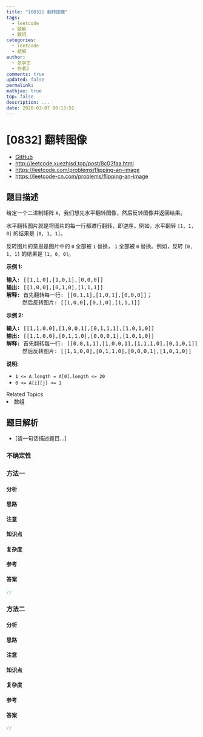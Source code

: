 ```yaml
---
title: "[0832] 翻转图像"
tags:
  - leetcode
  - 题解
  - 数组
categories:
  - leetcode
  - 题解
author:
  - 张学志
  - 作者2
comments: true
updated: false
permalink:
mathjax: true
top: false
description: ...
date: 2020-03-07 00:13:52
---
```



# [0832] 翻转图像
* [GitHub](https://github.com/algoboy101/LeetCodeCrowdsource/tree/master/_posts/QA/%5B0832%5D%20%E7%BF%BB%E8%BD%AC%E5%9B%BE%E5%83%8F.md)
* http://leetcode.xuezhisd.top/post/8c03faa.html
* https://leetcode.com/problems/flipping-an-image
* https://leetcode-cn.com/problems/flipping-an-image


## 题目描述

<p>给定一个二进制矩阵&nbsp;<code>A</code>，我们想先水平翻转图像，然后反转图像并返回结果。</p>

<p>水平翻转图片就是将图片的每一行都进行翻转，即逆序。例如，水平翻转&nbsp;<code>[1, 1, 0]</code>&nbsp;的结果是&nbsp;<code>[0, 1, 1]</code>。</p>

<p>反转图片的意思是图片中的&nbsp;<code>0</code>&nbsp;全部被&nbsp;<code>1</code>&nbsp;替换，&nbsp;<code>1</code>&nbsp;全部被&nbsp;<code>0</code>&nbsp;替换。例如，反转&nbsp;<code>[0, 1, 1]</code>&nbsp;的结果是&nbsp;<code>[1, 0, 0]</code>。</p>

<p><strong>示例 1:</strong></p>

<pre>
<strong>输入: </strong>[[1,1,0],[1,0,1],[0,0,0]]
<strong>输出: </strong>[[1,0,0],[0,1,0],[1,1,1]]
<strong>解释:</strong> 首先翻转每一行: [[0,1,1],[1,0,1],[0,0,0]]；
     然后反转图片: [[1,0,0],[0,1,0],[1,1,1]]
</pre>

<p><strong>示例 2:</strong></p>

<pre>
<strong>输入: </strong>[[1,1,0,0],[1,0,0,1],[0,1,1,1],[1,0,1,0]]
<strong>输出: </strong>[[1,1,0,0],[0,1,1,0],[0,0,0,1],[1,0,1,0]]
<strong>解释:</strong> 首先翻转每一行: [[0,0,1,1],[1,0,0,1],[1,1,1,0],[0,1,0,1]]；
     然后反转图片: [[1,1,0,0],[0,1,1,0],[0,0,0,1],[1,0,1,0]]
</pre>

<p><strong>说明:</strong></p>

<ul>
	<li><code>1 &lt;= A.length = A[0].length &lt;= 20</code></li>
	<li><code>0 &lt;= A[i][j]&nbsp;&lt;=&nbsp;1</code></li>
</ul>
<div><div>Related Topics</div><div><li>数组</li></div></div>


## 题目解析
* [请一句话描述题目...]

### 不确定性


### 方法一

#### 分析

#### 思路

#### 注意

#### 知识点

#### 复杂度

#### 参考

#### 答案

```cpp
//
```


### 方法二

#### 分析

#### 思路

#### 注意

#### 知识点

#### 复杂度

#### 参考

#### 答案

```cpp
//
```


